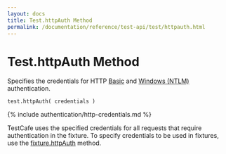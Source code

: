 ```yaml
---
layout: docs
title: Test.httpAuth Method
permalink: /documentation/reference/test-api/test/httpauth.html
---
```

# Test.httpAuth Method

Specifies the credentials for HTTP [Basic](https://en.wikipedia.org/wiki/Basic_access_authentication) and [Windows (NTLM)](https://en.wikipedia.org/wiki/Integrated_Windows_Authentication) authentication.

```text
test.httpAuth( credentials )
```

{% include authentication/http-credentials.md %}

TestCafe uses the specified credentials for all requests that require authentication in the fixture. To specify credentials to be used in fixtures, use the [fixture.httpAuth](../fixture/httpauth.md) method.
